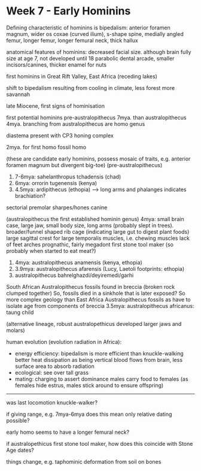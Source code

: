 <!-- SPDX-License-Identifier: zlib-acknowledgement -->
# Week 7 - Early Hominins
Defining characteristic of hominins is bipedalism:
anterior foramen magnum, wider os coxae (curved ilium), s-shape spine, medially angled femur, 
longer femur, longer femural neck, thick hallux 

anatomical features of hominins:
decreased facial size. although brain fully size at age 7, not developed until 18
parabolic dental arcade, smaller incisors/canines, thicker enamel for nuts

first hominins in Great Rift Valley, East Africa (receding lakes)

shift to bipedalism resulting from cooling in climate, less forest more savannah  

late Miocene, first signs of hominisation

first potential hominins pre-australopithecus 7mya. than australopithecus 4mya.
branching from australopithecus are homo genus

diastema present with CP3 honing complex

2mya. for first homo fossil homo

(these are candidate early hominins, possess mosaic of traits, e.g. anterior foramen magnum but divergent big-toe)
(pre-australopithecus)
1. 7-6mya: sahelanthropus tchadensis (chad)
2. 6mya: orrorin tugenensis (kenya)
3. 4.5mya: ardipithecus (ethopia) --> long arms and phalanges indicates brachiation?

sectorial premolar sharpes/hones canine

(australopithecus the first established hominin genus)
4mya: small brain case, large jaw, small body size, long arms (probably slept in trees). 
broader/funnel shaped rib cage (indicating large gut to digest plant foods)
large sagittal crest for large temporalis muscles, i.e. chewing muscles
lack of feet arches
prognathic, fairly megadont
first stone tool maker (so probably when started to eat meat?)
1. 4mya: australopithecus anamensis (kenya, ethopia)
2. 3.9mya: australopithecus afarensis (Lucy, Laetoli footprints: ethopia)
3. australopithecus bahrelghazdi/deyiremedi/garhi

South African Australopithecus fossils found in breccia (broken rock clumped together)
So, fossils died in a sinkhole that is later exposed? So more complex geology than
East Africa Australopithecus fossils as have to isolate age from components of breccia 
3.5mya: australopithecus africanus: taung child



(alternative lineage, robust australopethicus developed larger jaws and molars)


human evolution (evolution radiation in Africa):
* energy efficiency: 
  bipedalism is more efficient than knuckle-walking
  better heat dissipation as being vertical blood flows from brain, less surface area to absorb radiation
* ecological:
  see over tall grass
* mating:
  charging to assert dominance
  males carry food to females
  (as females hide estrus, males stick around to ensure offspring)

-----------------------------------------
was last locomotion knuckle-walker?

if giving range, e.g. 7mya-6mya does this mean only relative dating possible?

early homo seems to have a longer femural neck?

if australopethicus first stone tool maker, how does this coincide with Stone Age dates?

things change, e.g. taphominic deformation from soil on bones
